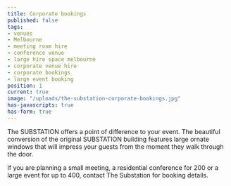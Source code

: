 ```yaml
---
title: Corporate bookings
published: false
tags:
- venues
- Melbourne
- meeting room hire
- conference venue
- large hire space melbourne
- corporate venue hire
- corporate bookings
- large event booking
position: 1
current: true
image: "/uploads/the-substation-corporate-bookings.jpg"
has-javascripts: true
has-form: true
---
```


The SUBSTATION offers a point of difference to your event. The beautiful conversion of the original SUBSTATION building features large ornate windows that will impress your guests from the moment they walk through the door.

If you are planning a small meeting, a residential conference for 200 or a large event for up to 400, contact The Substation for booking details.
